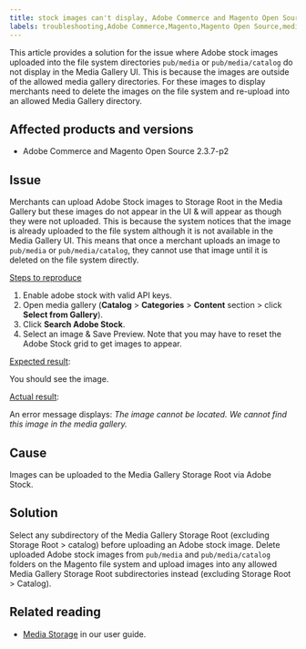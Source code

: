 ```yaml
---
title: stock images can't display, Adobe Commerce and Magento Open Source 2.3.7-p2
labels: troubleshooting,Adobe Commerce,Magento,Magento Open Source,media gallery,2.37-p2,images not displayed,on-premises,cloud infrastructure
---
```


 This article provides a solution for the issue where Adobe stock images uploaded into the file system directories `pub/media` or `pub/media/catalog` do not display in the Media Gallery UI. This is because the images are outside of the allowed media gallery directories. For these images to display merchants need to delete the images on the file system and re-upload into an allowed Media Gallery directory.

## Affected products and versions

* Adobe Commerce and Magento Open Source 2.3.7-p2


## Issue

Merchants can upload Adobe Stock images to Storage Root in the Media Gallery but these images do not appear in the UI & will appear as though they were not uploaded. This is because the system notices that the image is already uploaded to the file system although it is not available in the Media Gallery UI. This means that once a merchant uploads an image to `pub/media` or `pub/media/catalog`, they cannot use that image until it is deleted on the file system directly.

<ins>Steps to reproduce</ins>

1. Enable adobe stock with valid API keys.
1. Open media gallery (**Catalog** > **Categories** > **Content** section > click **Select from Gallery**). 
1. Click **Search Adobe Stock**.
1. Select an image & Save Preview. Note that you may have to reset the Adobe Stock grid to get images to appear.

<ins>Expected result</ins>:

You should see the image.

<ins>Actual result</ins>:

An error message displays: *The image cannot be located. We cannot find this image in the media gallery.*

## Cause

Images can be uploaded to the Media Gallery Storage Root via Adobe Stock.

## Solution

Select any subdirectory of the Media Gallery Storage Root (excluding Storage Root > catalog) before uploading an Adobe stock image.
Delete uploaded Adobe stock images from `pub/media` and `pub/media/catalog` folders on the Magento file system and upload images into any allowed Media Gallery Storage Root subdirectories instead (excluding Storage Root > Catalog).

## Related reading

* [Media Storage](https://docs.magento.com/user-guide/v2.3/cms/media-storage.html) in our user guide.
